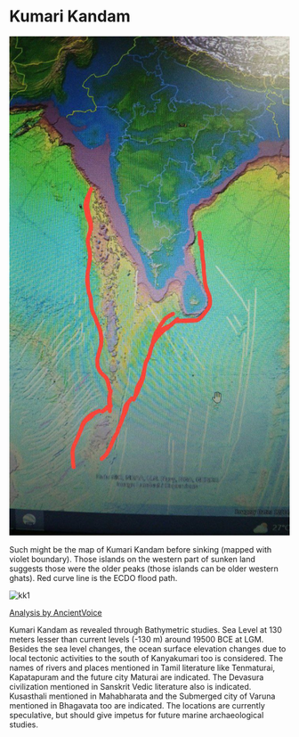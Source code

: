 # Kumari Kandam

![kk](img/kumari-kandam.jpg "kk")

Such might be the map of Kumari Kandam before sinking (mapped with violet boundary).
Those islands on the western part of sunken land suggests those were the older peaks (those islands can be older western ghats).
Red curve line is the ECDO flood path.

![kk1](img/KKandamAtLGM_195002.png "kk1")

[Analysis by AncientVoice](http://ancientvoice.wikidot.com/article:kumari-kandam)

Kumari Kandam as revealed through Bathymetric studies. 
Sea Level at 130 meters lesser than current levels (-130 m) around 19500 BCE at LGM. Besides the sea level changes, the ocean surface elevation changes due to local tectonic activities to the south of Kanyakumari too is considered. 
The names of rivers and places mentioned in Tamil literature like Tenmaturai, Kapatapuram and the future city Maturai are indicated. 
The Devasura civilization mentioned in Sanskrit Vedic literature also is indicated. Kusasthali mentioned in Mahabharata and the Submerged city of Varuna mentioned in Bhagavata too are indicated. 
The locations are currently speculative, but should give impetus for future marine archaeological studies.
